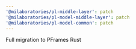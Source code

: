 ```yaml
---
'@milaboratories/pl-middle-layer': patch
'@milaboratories/pl-model-middle-layer': patch
'@milaboratories/pl-model-common': patch
---
```


Full migration to PFrames Rust
